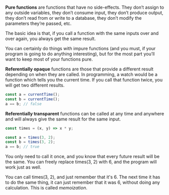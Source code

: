 **Pure functions** are functions that have no side-effects. They don’t assign to any outside variables, they don’t consume input, they don’t produce output, they don’t read from or write to a database, they don’t modify the parameters they’re passed, etc.

The basic idea is that, if you call a function with the same inputs over and over again, you always get the same result.

You can certainly do things with impure functions (and you must, if your program is going to do anything interesting), but for the most part you’ll want to keep most of your functions pure.

**Referentially opaque** functions are those that provide a different result depending on when they are called. In programming, a watch would be a function which tells you the current time. If you call that function twice, you will get two different results.

```javascript
const a = currentTime();
const b = currentTime();
a == b; // false
```

**Referentially transparent** functions can be called at any time and anywhere and will always give the same result for the same input.

```javascript
const times = (x, y) => x * y;

const a = times(3, 2);
const b = times(3, 2);
a == b; // true
```

You only need to call it once, and you know that every future result will be the same. You can freely replace times(3, 2) with 6, and the program will work just as well.

You can call times(3, 2), and just remember that it's 6. The next time it has to do the same thing, it can just remember that it was 6, without doing any calculation. This is called _memoization_.
